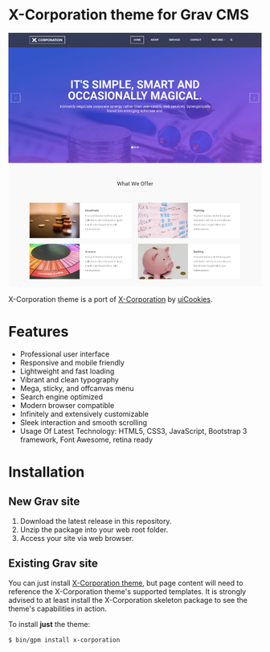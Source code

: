 # X-Corporation theme for Grav CMS

![X-Corporation Theme screenshot](screenshot.jpg)

X-Corporation theme is a port of [X-Corporation](https://uicookies.com/demo/#x_corporation) by [uiCookies](https://uicookies.com/).

# Features

* Professional user interface
* Responsive and mobile friendly
* Lightweight and fast loading
* Vibrant and clean typography
* Mega, sticky, and offcanvas menu
* Search engine optimized
* Modern browser compatible
* Infinitely and extensively customizable
* Sleek interaction and smooth scrolling
* Usage Of Latest Technology: HTML5, CSS3, JavaScript, Bootstrap 3 framework, Font Awesome, retina ready

# Installation

## New Grav site

1. Download the latest release in this repository.
2. Unzip the package into your web root folder.
3. Access your site via web browser.

## Existing Grav site

You can just  install [X-Corporation theme](https://github.com/tranduyhung/grav-theme-x-corporation), but page content will need to reference the X-Corporation theme's supported templates. It is strongly advised to at least install the X-Corporation skeleton package to see the theme's capabilities in action.

To install **just** the theme:

```
$ bin/gpm install x-corporation
```

